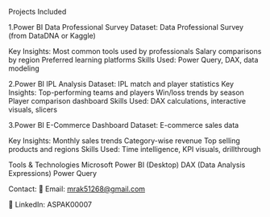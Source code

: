Projects Included

1.Power BI Data Professional Survey
Dataset: Data Professional Survey (from DataDNA or Kaggle)


Key Insights:
Most common tools used by professionals
Salary comparisons by region
Preferred learning platforms
Skills Used: Power Query, DAX, data modeling


2.Power BI IPL Analysis
Dataset: IPL match and player statistics
Key Insights:
Top-performing teams and players
Win/loss trends by season
Player comparison dashboard
Skills Used: DAX calculations, interactive visuals, slicers


3.Power BI E-Commerce Dashboard
Dataset: E-commerce sales data


Key Insights:
Monthly sales trends
Category-wise revenue
Top selling products and regions
Skills Used: Time intelligence, KPI visuals, drillthrough


Tools & Technologies
Microsoft Power BI (Desktop)
DAX (Data Analysis Expressions)
Power Query


Contact:
📧 Email: mrak51268@gmail.com

💼 LinkedIn: ASPAK00007
